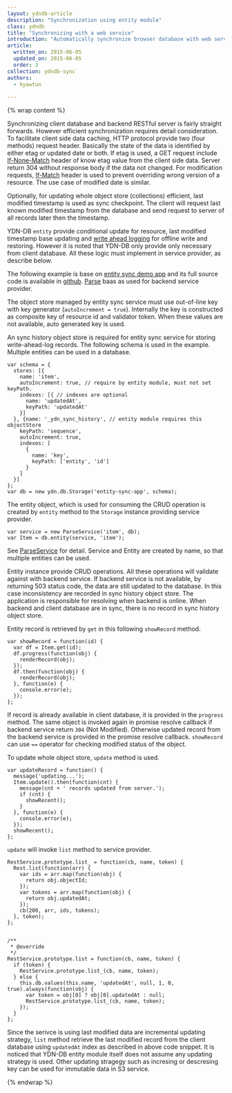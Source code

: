 ```yaml
---
layout: ydndb-article
description: "Synchronization using entity module"
class: ydndb
title: "Synchronizing with a web service"
introduction: "Automatically synchronize browser database with web service."
article:
  written_on: 2015-06-05
  updated_on: 2015-06-05
  order: 3
collection: ydndb-sync
authors:
  - kyawtun
  
---
```


{% wrap content %}


Synchronizing client database and backend RESTful server is fairly straight forwards. However efficient synchronization requires detail consideration. To facilitate client side data caching, HTTP protocol provide two (four methods) request header. Basically the state of the data is identified by either etag or updated date or both. If etag is used, a GET request include [If-None-Match](http://www.w3.org/Protocols/rfc2616/rfc2616-sec14.html#sec14.26) header of know etag value from the client side data. Server return 304 without response body if the data not changed. For modification requests, [If-Match](http://www.w3.org/Protocols/rfc2616/rfc2616-sec14.html#sec14.24) header is used to prevent overriding wrong version of a resource. The use case of modified date is similar. 

Optionally, for updating whole object store (collections) efficient, last modified timestamp is used as sync checkpoint. The client will request last known modified timestamp from the database and send request to server of all records later then the timestamp. 
 
YDN-DB `entity` provide conditional update for resource, last modified timestamp base updating and [write ahead logging](http://en.wikipedia.org/wiki/Write-ahead_logging) for offline write and restoring. However it is noted that YDN-DB only provide only necessary from client database. All these logic must implement in service provider, as describe below. 

The following example is base on [entity sync demo app](http://yathit.github.io/ydndb-demo/entity-sync/app.html) and its full source code is available in [github](https://github.com/yathit/ydndb-demo/tree/gh-pages/entity-sync). [Parse](https://parse.com) baas as used for backend service provider.

The object store managed by entity sync service must use out-of-line key with key generator (`autoIncrement = true`). Internally the key is constructed as composite key of resource id and validator token. When these values are not available, auto generated key is used. 
 
An sync history object store is required for entity sync service for storing write-ahead-log records. The following schema is used in the example. Multiple entities can be used in a database.  
 
    var schema = {
      stores: [{
        name: 'item',
        autoIncrement: true, // require by entity module, must not set keyPath.
        indexes: [{ // indexes are optional
          name: 'updatedAt',
          keyPath: 'updatedAt'
        }]
      }, {name: '_ydn_sync_history', // entity module requires this objectStore
        keyPath: 'sequence',
        autoIncrement: true,
        indexes: [
          {
            name: 'key',
            keyPath: ['entity', 'id']
          }
        ]
      }]
    };
    var db = new ydn.db.Storage('entity-sync-app', schema);   

The entity object, which is used for consuming the CRUD operation is created by `entity` method to the `Storage` instance providing service provider.

    var service = new ParseService('item', db);
    var Item = db.entity(service, 'item');
    
See [ParseService](https://github.com/yathit/ydndb-demo/blob/gh-pages/entity-sync/service.js) for detail. Service and Entity are created by name, so that multiple entities can be used.

Entity instance provide CRUD operations. All these operations will validate against with backend service. If backend service is not available, by returning 503 status code, the data are still updated to the database. In this case inconsistency are recorded in sync history object store. The application is responsible for resolving when backend is online. When backend and client database are in sync, there is no record in sync history object store.

Entity record is retrieved by `get` in this following `showRecord` method. 

    var showRecord = function(id) {
      var df = Item.get(id);
      df.progress(function(obj) {
        renderRecord(obj);
      });
      df.then(function(obj) {
        renderRecord(obj);
      }, function(e) {
        console.error(e);
      });
    };
    
If record is already available in client database, it is provided in the `progress` method. The same object is invoked again in promise resolve callback if backend service return `304` (Not Modified). Otherwise updated record from the backend service is provided in the promise resolve callback. `showRecord` can use `==` operator for checking modified status of the object.
  
To update whole object store, `update` method is used.  

    var updateRecord = function() {
      message('updating...');
      Item.update().then(function(cnt) {
        message(cnt + ' records updated from server.');
        if (cnt) {
          showRecent();
        }
      }, function(e) {
        console.error(e);
      });
      showRecent();
    };
    
`update` will invoke `list` method to service provider.  
  
    RestService.prototype.list_ = function(cb, name, token) {
      Rest.list(function(arr) {
        var ids = arr.map(function(obj) {
          return obj.objectId;
        });
        var tokens = arr.map(function(obj) {
          return obj.updatedAt;
        });
        cb(200, arr, ids, tokens);
      }, token);
    };
    
    
    /**
     * @override
     */
    RestService.prototype.list = function(cb, name, token) {
      if (token) {
        RestService.prototype.list_(cb, name, token);
      } else {
        this.db.values(this.name, 'updatedAt', null, 1, 0, true).always(function(obj) {
          var token = obj[0] ? obj[0].updatedAt : null;
          RestService.prototype.list_(cb, name, token);
        });
      }
    };
    
Since the serivce is using last modified data are incremental updating strategy, `list` method retrieve the last modified record from the client database using `updatedAt` index as described in above code snippet. It is noticed that YDN-DB entity module itself does not assume any updating strategy is used. Other updating stragegy such as incresing or descresing key can be used for immutable data in S3 service.    
 
 

{% endwrap %}        